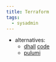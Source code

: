 ```yaml
---
title: Terraform
tags:
  - sysadmin
---
```

- alternatives:
  - [dhall](https://dhall-lang.org/) [code](https://github.com/dhall-lang/dhall-lang)
  - [pulumi](https://www.pulumi.com/)